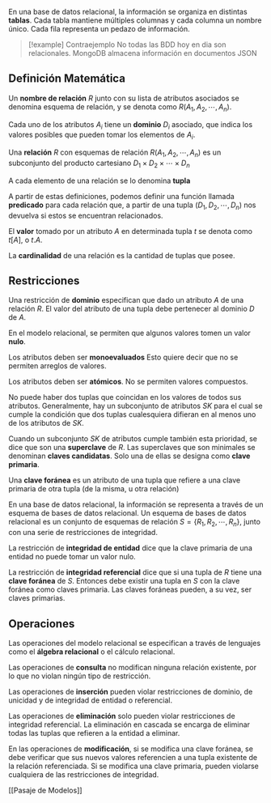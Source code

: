 En una base de datos relacional, la información se organiza en distintas **tablas**. Cada tabla mantiene múltiples columnas y cada columna un nombre único. Cada fila representa un pedazo de información.

> [!example] Contraejemplo
> No todas las BDD hoy en dia son relacionales. MongoDB almacena información en documentos JSON

## Definición Matemática

Un **nombre de relación** $R$ junto con su lista de atributos asociados se denomina esquema de relación, y se denota como $R(A_1, A_2, \cdots, A_n)$.

Cada uno de los atributos $A_i$ tiene un **dominio** $D_i$ asociado, que indica los valores posibles que pueden tomar los elementos de $A_i$.

Una **relación** $R$ con esquemas de relación $R(A_1, A_2, \cdots, A_n)$ es un subconjunto del producto cartesiano $D_1 \times D_2 \times \cdots \times D_n$

A cada elemento de una relación se lo denomina **tupla**

A partir de estas definiciones, podemos definir una función llamada **predicado** para cada relación que, a partir de una tupla $(D_1, D_2, \cdots, D_n)$ nos devuelva si estos se encuentran relacionados.

El **valor** tomado por un atributo $A$ en determinada tupla $t$ se denota como $t[A]$, o $t.A$.

La **cardinalidad** de una relación es la cantidad de tuplas que posee.

## Restricciones

Una restricción de **dominio** especifican que dado un atributo $A$ de una relación $R$. El valor del atributo de una tupla debe pertenecer al dominio $D$ de $A$.

En el modelo relacional, se permiten que algunos valores tomen un valor **nulo**.

Los atributos deben ser **monoevaluados** Esto quiere decir que no se permiten arreglos de valores.

Los atributos deben ser **atómicos**. No se permiten valores compuestos.

No puede haber dos tuplas que coincidan en los valores de todos sus atributos. Generalmente, hay un subconjunto de atributos $SK$ para el cual se cumple la condición que dos tuplas cualesquiera difieran en al menos uno de los atributos de $SK$.

Cuando un subconjunto $SK$ de atributos cumple también esta prioridad, se dice que son una **superclave** de $R$. Las superclaves que son minimales se denominan **claves candidatas**. Solo una de ellas se designa como **clave primaria**.

Una **clave foránea** es un atributo de una tupla que refiere a una clave primaria de otra tupla (de la misma, u otra relación)

En una base de datos relacional, la información se representa a través de un esquema de bases de datos relacional. Un esquema de bases de datos relacional es un conjunto de esquemas de relación $S = \{R_1, R_2, \cdots, R_n\}$, junto con una serie de restricciones de integridad.

La restricción de **integridad de entidad** dice que la clave primaria de una entidad no puede tomar un valor nulo.

La restricción de **integridad referencial** dice que si una tupla de $R$ tiene una **clave foránea** de $S$. Entonces debe existir una tupla en $S$ con la clave foránea como claves primaria. Las claves foráneas pueden, a su vez, ser claves primarias.

## Operaciones

Las operaciones del modelo relacional se especifican a través de lenguajes como el **álgebra relacional** o el cálculo relacional.

Las operaciones de **consulta** no modifican ninguna relación existente, por lo que no violan ningún tipo de restricción.

Las operaciones de **inserción** pueden violar restricciones de dominio, de unicidad y de integridad de entidad o referencial.

Las operaciones de **eliminación** solo pueden violar restricciones de integridad referencial. La eliminación en cascada se encarga de eliminar todas las tuplas que refieren a la entidad a eliminar.

En las operaciones de **modificación**, si se modifica una clave foránea, se debe verificar que sus nuevos valores referencien a una tupla existente de la relación referenciada. Si se modifica una clave primaria, pueden violarse cualquiera de las restricciones de integridad.

[[Pasaje de Modelos]]